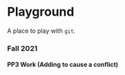 # Playground

A place to play with `git`.

### Fall 2021

#### PP3 Work (Adding to cause a conflict)

